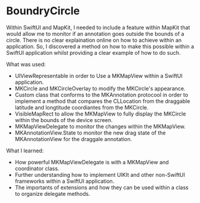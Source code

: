 # BoundryCircle

Within SwiftUI and MapKit, I needed to include a feature within MapKit that would allow me to monitor if an annotation goes outside the bounds of a circle. There is no clear explaination online on how to achieve within an application. So, I discovered a method on how to make this possible within a SwiftUI application whilst providing a clear example of how to do such.

What was used:
- UIViewRepresentable in order to Use a MKMapView within a SwiftUI application.
- MKCircle and MKCircleOverlay to modify the MKCircle's appearance.
- Custom class that conforms to the MKAnnotation protocool in order to implement a method that compares the CLLocation from the draggable latitude and longtitude coordiantes from the MKCircle.
- VisibleMapRect to allow the MKMapView to fully display the MKCircle within the bounds of the device screen.
- MKMapViewDelegate to monitor the changes within the MKMapView.
- MKAnnotationView.State to monitor the new drag state of the MKAnnotationView for the draggale annotation.

What I learned:
- How powerful MKMapViewDelegate is with a MKMapView and coordinator class.
- Further understanding how to implement UIKIt and other non-SwiftUI frameworks within a SwiftUI application.
- The importants of extensions and how they can be used within a class to organize delegate methods.

